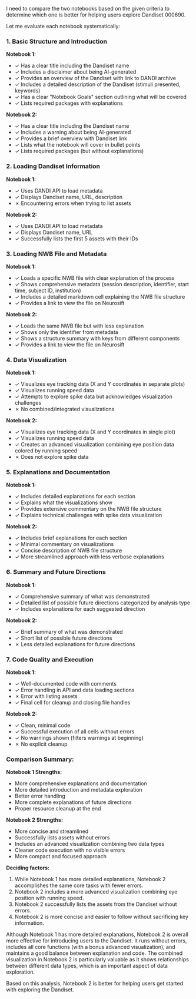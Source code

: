 I need to compare the two notebooks based on the given criteria to determine which one is better for helping users explore Dandiset 000690.

Let me evaluate each notebook systematically:

### 1. Basic Structure and Introduction

**Notebook 1:**
- ✓ Has a clear title including the Dandiset name
- ✓ Includes a disclaimer about being AI-generated
- ✓ Provides an overview of the Dandiset with link to DANDI archive
- ✓ Includes a detailed description of the Dandiset (stimuli presented, keywords)
- ✓ Has a clear "Notebook Goals" section outlining what will be covered
- ✓ Lists required packages with explanations

**Notebook 2:**
- ✓ Has a clear title including the Dandiset name
- ✓ Includes a warning about being AI-generated
- ✓ Provides a brief overview with Dandiset link
- ✓ Lists what the notebook will cover in bullet points
- ✓ Lists required packages (but without explanations)

### 2. Loading Dandiset Information

**Notebook 1:**
- ✓ Uses DANDI API to load metadata
- ✓ Displays Dandiset name, URL, description
- ✗ Encountering errors when trying to list assets

**Notebook 2:**
- ✓ Uses DANDI API to load metadata
- ✓ Displays Dandiset name, URL
- ✓ Successfully lists the first 5 assets with their IDs

### 3. Loading NWB File and Metadata

**Notebook 1:**
- ✓ Loads a specific NWB file with clear explanation of the process
- ✓ Shows comprehensive metadata (session description, identifier, start time, subject ID, institution)
- ✓ Includes a detailed markdown cell explaining the NWB file structure
- ✓ Provides a link to view the file on Neurosift

**Notebook 2:**
- ✓ Loads the same NWB file but with less explanation
- ✓ Shows only the identifier from metadata
- ✓ Shows a structure summary with keys from different components
- ✓ Provides a link to view the file on Neurosift

### 4. Data Visualization

**Notebook 1:**
- ✓ Visualizes eye tracking data (X and Y coordinates in separate plots)
- ✓ Visualizes running speed data
- ✓ Attempts to explore spike data but acknowledges visualization challenges
- ✗ No combined/integrated visualizations

**Notebook 2:**
- ✓ Visualizes eye tracking data (X and Y coordinates in single plot)
- ✓ Visualizes running speed data
- ✓ Creates an advanced visualization combining eye position data colored by running speed
- ✗ Does not explore spike data

### 5. Explanations and Documentation

**Notebook 1:**
- ✓ Includes detailed explanations for each section
- ✓ Explains what the visualizations show
- ✓ Provides extensive commentary on the NWB file structure
- ✓ Explains technical challenges with spike data visualization

**Notebook 2:**
- ✓ Includes brief explanations for each section
- ✓ Minimal commentary on visualizations
- ✓ Concise description of NWB file structure
- ✓ More streamlined approach with less verbose explanations

### 6. Summary and Future Directions

**Notebook 1:**
- ✓ Comprehensive summary of what was demonstrated
- ✓ Detailed list of possible future directions categorized by analysis type
- ✓ Includes explanations for each suggested direction

**Notebook 2:**
- ✓ Brief summary of what was demonstrated
- ✓ Short list of possible future directions
- ✗ Less detailed explanations for future directions

### 7. Code Quality and Execution

**Notebook 1:**
- ✓ Well-documented code with comments
- ✓ Error handling in API and data loading sections
- ✗ Error with listing assets
- ✓ Final cell for cleanup and closing file handles

**Notebook 2:**
- ✓ Clean, minimal code 
- ✓ Successful execution of all cells without errors
- ✓ No warnings shown (filters warnings at beginning)
- ✗ No explicit cleanup

### Comparison Summary:

**Notebook 1 Strengths:**
- More comprehensive explanations and documentation
- More detailed introduction and metadata exploration
- Better error handling
- More complete explanations of future directions
- Proper resource cleanup at the end

**Notebook 2 Strengths:**
- More concise and streamlined
- Successfully lists assets without errors
- Includes an advanced visualization combining two data types
- Cleaner code execution with no visible errors
- More compact and focused approach

**Deciding factors:**
1. While Notebook 1 has more detailed explanations, Notebook 2 accomplishes the same core tasks with fewer errors.
2. Notebook 2 includes a more advanced visualization combining eye position with running speed.
3. Notebook 2 successfully lists the assets from the Dandiset without errors.
4. Notebook 2 is more concise and easier to follow without sacrificing key information.

Although Notebook 1 has more detailed explanations, Notebook 2 is overall more effective for introducing users to the Dandiset. It runs without errors, includes all core functions (with a bonus advanced visualization), and maintains a good balance between explanation and code. The combined visualization in Notebook 2 is particularly valuable as it shows relationships between different data types, which is an important aspect of data exploration.

Based on this analysis, Notebook 2 is better for helping users get started with exploring the Dandiset.